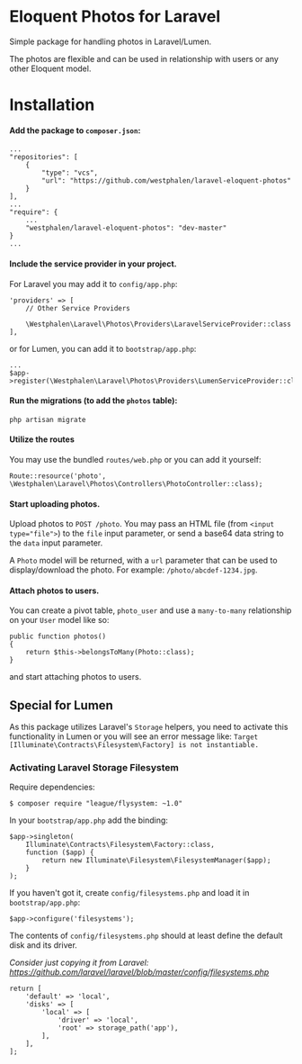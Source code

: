 # Eloquent Photos for Laravel

Simple package for handling photos in Laravel/Lumen.

The photos are flexible and can be used in relationship with users or any other Eloquent model.

# Installation

#### Add the package to `composer.json`:

    ...
    "repositories": [
        {
            "type": "vcs",
            "url": "https://github.com/westphalen/laravel-eloquent-photos"
        }
    ],
    ...
    "require": {
        ...
        "westphalen/laravel-eloquent-photos": "dev-master"
    }
    ...
    
#### Include the service provider in your project.

For Laravel you may add it to `config/app.php`:

    'providers' => [
        // Other Service Providers
    
        \Westphalen\Laravel\Photos\Providers\LaravelServiceProvider::class
    ],

or for Lumen, you can add it to `bootstrap/app.php`:

    ...
    $app->register(\Westphalen\Laravel\Photos\Providers\LumenServiceProvider::class);

#### Run the migrations (to add the `photos` table):

    php artisan migrate    


#### Utilize the routes

You may use the bundled `routes/web.php` or you can add it yourself: 

    Route::resource('photo', \Westphalen\Laravel\Photos\Controllers\PhotoController::class);

#### Start uploading photos.

Upload photos to `POST /photo`. You may pass an HTML file (from `<input type="file">`) to the `file` input parameter, or send a base64 data string to the `data` input parameter.

A `Photo` model will be returned, with a `url` parameter that can be used to display/download the photo. For example: `/photo/abcdef-1234.jpg`.

#### Attach photos to users.

You can create a pivot table, `photo_user` and use a `many-to-many` relationship on your `User` model like so:

    public function photos()
    {
        return $this->belongsToMany(Photo::class);
    }

and start attaching photos to users.

## Special for Lumen

As this package utilizes Laravel's `Storage` helpers, you need to activate this functionality in Lumen or you will see an error message like: `Target [Illuminate\Contracts\Filesystem\Factory] is not instantiable.` 

### Activating Laravel Storage Filesystem

Require dependencies:

    $ composer require "league/flysystem: ~1.0"
    

In your `bootstrap/app.php` add the binding:

    $app->singleton(
        Illuminate\Contracts\Filesystem\Factory::class,
        function ($app) {
            return new Illuminate\Filesystem\FilesystemManager($app);
        }
    );
    
If you haven't got it, create `config/filesystems.php` and load it in `bootstrap/app.php`:

    $app->configure('filesystems');
    
The contents of `config/filesystems.php` should at least define the default disk and its driver.

*Consider just copying it from Laravel: https://github.com/laravel/laravel/blob/master/config/filesystems.php*

    return [
        'default' => 'local',
        'disks' => [
            'local' => [
                'driver' => 'local',
                'root' => storage_path('app'),            
            ],                
        ],
    ];
